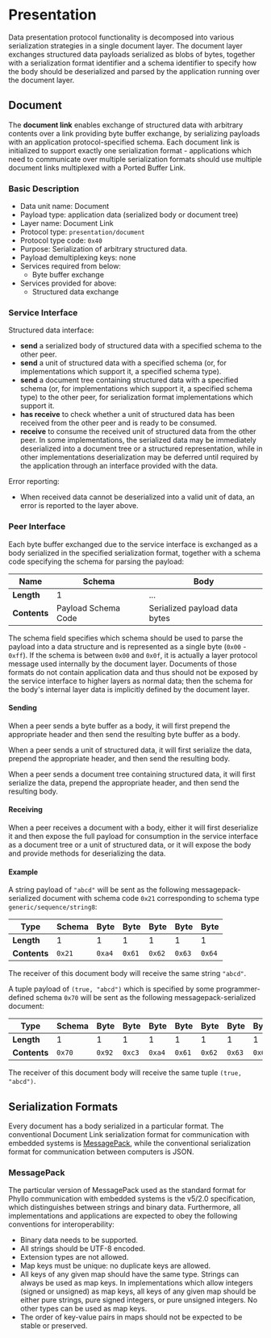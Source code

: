 # Presentation

Data presentation protocol functionality is decomposed into various serialization strategies in a single document layer. The document layer exchanges structured data payloads serialized as blobs of bytes, together with a serialization format identifier and a schema identifier to specify how the body should be deserialized and parsed by the application running over the document layer.


## Document

The __document link__ enables exchange of structured data with arbitrary contents over a link providing byte buffer exchange, by serializing payloads with an application protocol-specified schema. Each document link is initialized to support exactly one serialization format - applications which need to communicate over multiple serialization formats should use multiple document links multiplexed with a Ported Buffer Link.

### Basic Description

- Data unit name: Document
- Payload type: application data (serialized body or document tree)
- Layer name: Document Link
- Protocol type: `presentation/document`
- Protocol type code: `0x40`
- Purpose: Serialization of arbitrary structured data.
- Payload demultiplexing keys: none
- Services required from below:
    - Byte buffer exchange
- Services provided for above:
    - Structured data exchange

### Service Interface

Structured data interface:

- __send__ a serialized body of structured data with a specified schema to the other peer.
- __send__ a unit of structured data with a specified schema (or, for implementations which support it, a specified schema type).
- __send__ a document tree containing structured data with a specified schema (or, for implementations which support it, a specified schema type) to the other peer, for serialization format implementations which support it.
- __has receive__ to check whether a unit of structured data has been received from the other peer and is ready to be consumed.
- __receive__ to consume the received unit of structured data from the other peer. In some implementations, the serialized data may be immediately deserialized into a document tree or a structured representation, while in other implementations deserialization may be deferred until required by the application through an interface provided with the data.

Error reporting:

- When received data cannot be deserialized into a valid unit of data, an error is reported to the layer above.

### Peer Interface

Each byte buffer exchanged due to the service interface is exchanged as a body serialized in the specified serialization format, together with a schema code specifying the schema for parsing the payload:

| __Name__     | Schema              | Body                          |
| ------------ | ------------------- | ----------------------------- |
| __Length__   | 1                   | ...                           |
| __Contents__ | Payload Schema Code | Serialized payload data bytes |

The schema field specifies which schema should be used to parse the payload into a data structure and is represented as a single byte (`0x00` - `0xff`). If the schema is between `0x00` and `0x0f`, it is actually a layer protocol message used internally by the document layer. Documents of those formats do not contain application data and thus should not be exposed by the service interface to higher layers as normal data; then the schema for the body's internal layer data is implicitly defined by the document layer.

#### Sending
When a peer sends a byte buffer as a body, it will first prepend the appropriate header and then send the resulting byte buffer as a body.

When a peer sends a unit of structured data, it will first serialize the data, prepend the appropriate header, and then send the resulting body.

When a peer sends a document tree containing structured data, it will first serialize the data, prepend the appropriate header, and then send the resulting body.

#### Receiving
When a peer receives a document with a body, either it will first deserialize it and then expose the full payload for consumption in the service interface as a document tree or a unit of structured data, or it will expose the body and provide methods for deserializing the data.

#### Example
A string payload of `"abcd"` will be sent as the following messagepack-serialized document with schema code `0x21` corresponding to schema type `generic/sequence/string8`:

| __Type__     | Schema | Byte   | Byte   | Byte   | Byte   | Byte   |
| ------------ | ------ | ------ | ------ | ------ | ------ | ------ |
| __Length__   | 1      | 1      | 1      | 1      | 1      | 1      |
| __Contents__ | `0x21` | `0xa4` | `0x61` | `0x62` | `0x63` | `0x64` |

The receiver of this document body will receive the same string `"abcd"`.

A tuple payload of `(true, "abcd")` which is specified by some programmer-defined schema `0x70` will be sent as the following messagepack-serialized document:

| __Type__     | Schema | Byte   | Byte   | Byte   | Byte   | Byte   | Byte   | Byte   |
| ------------ | ------ | ------ | ------ | ------ | ------ | ------ | ------ | ------ |
| __Length__   | 1      | 1      | 1      | 1      | 1      | 1      | 1      | 1      |
| __Contents__ | `0x70` | `0x92` | `0xc3` | `0xa4` | `0x61` | `0x62` | `0x63` | `0x64` |

The receiver of this document body will receive the same tuple `(true, "abcd")`.


## Serialization Formats

Every document has a body serialized in a particular format. The conventional Document Link serialization format for communication with embedded systems is [MessagePack](https://msgpack.org/), while the conventional serialization format for communication between computers is JSON.

### MessagePack

The particular version of MessagePack used as the standard format for Phyllo communication with embedded systems is the v5/2.0 specification, which distinguishes between strings and binary data. Furthermore, all implementations and applications are expected to obey the following conventions for interoperability:

- Binary data needs to be supported.
- All strings should be UTF-8 encoded.
- Extension types are not allowed.
- Map keys must be unique: no duplicate keys are allowed.
- All keys of any given map should have the same type. Strings can always be used as map keys. In implementations which allow integers (signed or unsigned) as map keys, all keys of any given map should be either pure strings, pure signed integers, or pure unsigned integers. No other types can be used as map keys.
- The order of key-value pairs in maps should not be expected to be stable or preserved.